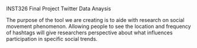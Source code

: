 INST326 Final Project 
Twitter Data Anaysis

The purpose of the tool we are creating is to aide with research on social movement phenomenon. Allowing people to see the location and frequency of hashtags will give  researchers perspective about what influences participation in specific social trends.
 
